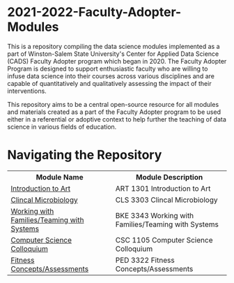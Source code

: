# 2021-2022-Faculty-Adopter-Modules
This is a repository compiling the data science modules implemented as a part of Winston-Salem State University's Center for Applied Data Science (CADS) Faculty Adopter program which began in 2020. The Faculty Adopter Program is designed to support enthusiastic faculty who are willing to infuse data science into their courses across various disciplines and are capable of quantitatively and qualitatively assessing the impact of their interventions.

This repository aims to be a central open-source resource for all modules and materials created as a part of the Faculty Adopter program to be used either in a referential or adoptive context to help further the teaching of data science in various fields of education.

# Navigating the Repository
<table>
  <tbody>
    <tr>
      <th>Module Name</th>
      <th>Module Description</th>
    </tr>
    <tr>
      <td><a href="https://github.com/CADS-WSSU/2021-2022-Faculty-Adopter-Modules/tree/main/ART1301-Introduction-to-Art-Data-Science-Module">Introduction to Art</a></td>
      <td>
        ART 1301 Introduction to Art
      </td>
    </tr>
    <tr>
      <td><a href="https://github.com/CADS-WSSU/2021-2022-Faculty-Adopter-Modules/tree/main/CLS3303-Clinical-Microbiology-Data-Science-Module">Clincal Microbiology</a></td>
      <td>
       CLS 3303 Clincal Microbiology
      </td>
    </tr>
    <tr>
      <td><a href="https://github.com/CADS-WSSU/2021-2022-Faculty-Adopter-Modules/blob/main">Working with Families/Teaming with Systems</a></td>
      <td>
      BKE 3343 Working with Families/Teaming with Systems
      </td>
    </tr>
    <tr>
      <td><a href="https://github.com/CADS-WSSU/2021-2022-Faculty-Adopter-Modules/tree/main/CSC1105-Computer-Science-Colloquium-Data-Science-Module">Computer Science Colloquium</a></td>
      <td>
        CSC 1105 Computer Science Colloquium
      </td>
    </tr>
    <tr>
      <td><a href="https://github.com/CADS-WSSU/2021-2022-Faculty-Adopter-Modules/tree/main/PED3322-Fitness-Concepts-Assessments-Data-Science-Module">Fitness Concepts/Assessments </a></td>
      <td>
        PED 3322 Fitness Concepts/Assessments 
      </td>
    </tr>
  </tbody>
</table>
